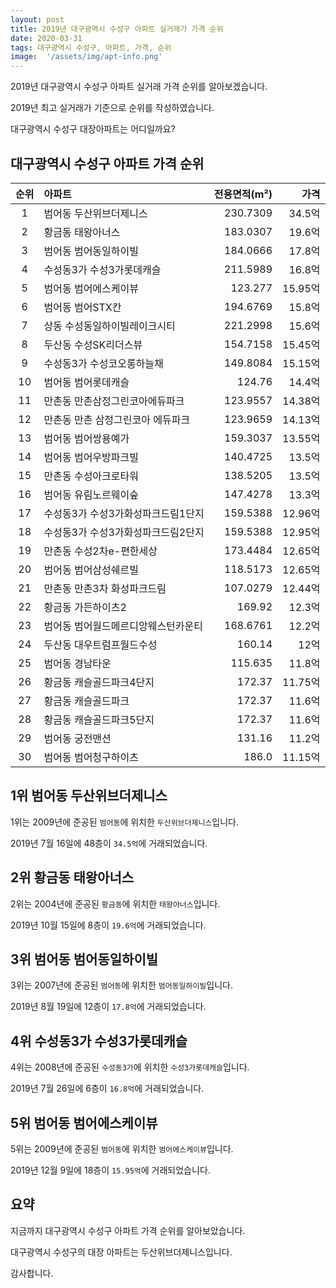 ```yaml
---
layout: post
title: 2019년 대구광역시 수성구 아파트 실거래가 가격 순위
date: 2020-03-31
tags: 대구광역시 수성구, 아파트, 가격, 순위
image:  '/assets/img/apt-info.png'
---
```


2019년 대구광역시 수성구 아파트 실거래 가격 순위를 알아보겠습니다.

2019년 최고 실거래가 기준으로 순위를 작성하였습니다.

대구광역시 수성구 대장아파트는 어디일까요?

## 대구광역시 수성구 아파트 가격 순위

|순위|아파트|전용면적(m²)|가격|
|:---:|:------|---:|---:|
|1|범어동 두산위브더제니스|230.7309|34.5억|
|2|황금동 태왕아너스|183.0307|19.6억|
|3|범어동 범어동일하이빌|184.0666|17.8억|
|4|수성동3가 수성3가롯데캐슬|211.5989|16.8억|
|5|범어동 범어에스케이뷰|123.277|15.95억|
|6|범어동 범어STX칸|194.6769|15.8억|
|7|상동 수성동일하이빌레이크시티|221.2998|15.6억|
|8|두산동 수성SK리더스뷰|154.7158|15.45억|
|9|수성동3가 수성코오롱하늘채|149.8084|15.15억|
|10|범어동 범어롯데캐슬|124.76|14.4억|
|11|만촌동 만촌삼정그린코아에듀파크|123.9557|14.38억|
|12|만촌동 만촌 삼정그린코아 에듀파크|123.9659|14.13억|
|13|범어동 범어쌍용예가|159.3037|13.55억|
|14|범어동 범어우방파크빌|140.4725|13.5억|
|15|만촌동 수성아크로타워|138.5205|13.5억|
|16|범어동 유림노르웨이숲|147.4278|13.3억|
|17|수성동3가 수성3가화성파크드림1단지|159.5388|12.96억|
|18|수성동3가 수성3가화성파크드림2단지|159.5388|12.95억|
|19|만촌동 수성2차e-편한세상|173.4484|12.65억|
|20|범어동 범어삼성쉐르빌|118.5173|12.65억|
|21|만촌동 만촌3차 화성파크드림|107.0279|12.44억|
|22|황금동 가든하이츠2|169.92|12.3억|
|23|범어동 범어월드메르디앙웨스턴카운티|168.6761|12.2억|
|24|두산동 대우트럼프월드수성|160.14|12억|
|25|범어동 경남타운|115.635|11.8억|
|26|황금동 캐슬골드파크4단지|172.37|11.75억|
|27|황금동 캐슬골드파크|172.37|11.6억|
|28|황금동 캐슬골드파크5단지|172.37|11.6억|
|29|범어동 궁전맨션|131.16|11.2억|
|30|범어동 범어청구하이츠|186.0|11.15억|



## 1위 범어동 두산위브더제니스

1위는 2009년에 준공된 `범어동`에 위치한 `두산위브더제니스`입니다.

2019년 7월 16일에 48층이 `34.5억`에 거래되었습니다.

<!-- * 카카오맵 - 지도퍼가기 -->
<!-- 1. 지도 노드 -->
<div id="daumRoughmapContainer1585859914951" class="root_daum_roughmap root_daum_roughmap_landing"></div>

<!--
	2. 설치 스크립트
	* 지도 퍼가기 서비스를 2개 이상 넣을 경우, 설치 스크립트는 하나만 삽입합니다.
-->
<script charset="UTF-8" class="daum_roughmap_loader_script" src="https://ssl.daumcdn.net/dmaps/map_js_init/roughmapLoader.js"></script>

<!-- 3. 실행 스크립트 -->
<script charset="UTF-8">
	new daum.roughmap.Lander({
		"timestamp" : "1585859914951",
		"key" : "xrvx",
		"mapWidth" : "320",
		"mapHeight" : "180"
	}).render();
</script>

## 2위 황금동 태왕아너스

2위는 2004년에 준공된 `황금동`에 위치한 `태왕아너스`입니다.

2019년 10월 15일에 8층이 `19.6억`에 거래되었습니다.

<!-- * 카카오맵 - 지도퍼가기 -->
<!-- 1. 지도 노드 -->
<div id="daumRoughmapContainer1585859904295" class="root_daum_roughmap root_daum_roughmap_landing"></div>

<!--
	2. 설치 스크립트
	* 지도 퍼가기 서비스를 2개 이상 넣을 경우, 설치 스크립트는 하나만 삽입합니다.
-->
<script charset="UTF-8" class="daum_roughmap_loader_script" src="https://ssl.daumcdn.net/dmaps/map_js_init/roughmapLoader.js"></script>

<!-- 3. 실행 스크립트 -->
<script charset="UTF-8">
	new daum.roughmap.Lander({
		"timestamp" : "1585859904295",
		"key" : "xrvw",
		"mapWidth" : "320",
		"mapHeight" : "180"
	}).render();
</script>

## 3위 범어동 범어동일하이빌

3위는 2007년에 준공된 `범어동`에 위치한 `범어동일하이빌`입니다.

2019년 8월 19일에 12층이 `17.8억`에 거래되었습니다.

<!-- * 카카오맵 - 지도퍼가기 -->
<!-- 1. 지도 노드 -->
<div id="daumRoughmapContainer1585859895767" class="root_daum_roughmap root_daum_roughmap_landing"></div>

<!--
	2. 설치 스크립트
	* 지도 퍼가기 서비스를 2개 이상 넣을 경우, 설치 스크립트는 하나만 삽입합니다.
-->
<script charset="UTF-8" class="daum_roughmap_loader_script" src="https://ssl.daumcdn.net/dmaps/map_js_init/roughmapLoader.js"></script>

<!-- 3. 실행 스크립트 -->
<script charset="UTF-8">
	new daum.roughmap.Lander({
		"timestamp" : "1585859895767",
		"key" : "xrvv",
		"mapWidth" : "320",
		"mapHeight" : "180"
	}).render();
</script>

## 4위 수성동3가 수성3가롯데캐슬

4위는 2008년에 준공된 `수성동3가`에 위치한 `수성3가롯데캐슬`입니다.

2019년 7월 26일에 6층이 `16.8억`에 거래되었습니다.

<!-- * 카카오맵 - 지도퍼가기 -->
<!-- 1. 지도 노드 -->
<div id="daumRoughmapContainer1585859879278" class="root_daum_roughmap root_daum_roughmap_landing"></div>

<!--
	2. 설치 스크립트
	* 지도 퍼가기 서비스를 2개 이상 넣을 경우, 설치 스크립트는 하나만 삽입합니다.
-->
<script charset="UTF-8" class="daum_roughmap_loader_script" src="https://ssl.daumcdn.net/dmaps/map_js_init/roughmapLoader.js"></script>

<!-- 3. 실행 스크립트 -->
<script charset="UTF-8">
	new daum.roughmap.Lander({
		"timestamp" : "1585859879278",
		"key" : "xrvu",
		"mapWidth" : "320",
		"mapHeight" : "180"
	}).render();
</script>

## 5위 범어동 범어에스케이뷰

5위는 2009년에 준공된 `범어동`에 위치한 `범어에스케이뷰`입니다.

2019년 12월 9일에 18층이 `15.95억`에 거래되었습니다.

<!-- * 카카오맵 - 지도퍼가기 -->
<!-- 1. 지도 노드 -->
<div id="daumRoughmapContainer1585859871217" class="root_daum_roughmap root_daum_roughmap_landing"></div>

<!--
	2. 설치 스크립트
	* 지도 퍼가기 서비스를 2개 이상 넣을 경우, 설치 스크립트는 하나만 삽입합니다.
-->
<script charset="UTF-8" class="daum_roughmap_loader_script" src="https://ssl.daumcdn.net/dmaps/map_js_init/roughmapLoader.js"></script>

<!-- 3. 실행 스크립트 -->
<script charset="UTF-8">
	new daum.roughmap.Lander({
		"timestamp" : "1585859871217",
		"key" : "xrvt",
		"mapWidth" : "320",
		"mapHeight" : "180"
	}).render();
</script>


## 요약

지금까지 대구광역시 수성구 아파트 가격 순위를 알아보았습니다.

대구광역시 수성구의 대장 아파트는 두산위브더제니스입니다.

감사합니다.

